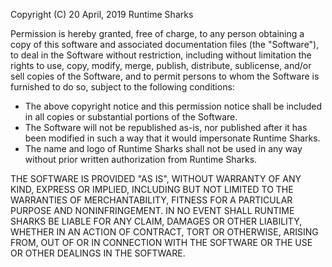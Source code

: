 Copyright (C) 20 April, 2019 Runtime Sharks

Permission is hereby granted, free of charge, to any person obtaining a copy of this software and associated documentation files (the "Software"), to deal in the Software without restriction, including without limitation the rights to use, copy, modify, merge, publish, distribute, sublicense, and/or sell copies of the Software, and to permit persons to whom the Software is furnished to do so, subject to the following conditions:

- The above copyright notice and this permission notice shall be included in all copies or substantial portions of the Software.
- The Software will not be republished as-is, nor published after it has been modified in such a way that it would impersonate Runtime Sharks.
- The name and logo of Runtime Sharks shall not be used in any way without prior written authorization from Runtime Sharks.

THE SOFTWARE IS PROVIDED "AS IS", WITHOUT WARRANTY OF ANY KIND, EXPRESS OR IMPLIED, INCLUDING BUT NOT LIMITED TO THE WARRANTIES OF MERCHANTABILITY, FITNESS FOR A PARTICULAR PURPOSE AND NONINFRINGEMENT. IN NO EVENT SHALL RUNTIME SHARKS BE LIABLE FOR ANY CLAIM, DAMAGES OR OTHER LIABILITY, WHETHER IN AN ACTION OF CONTRACT, TORT OR OTHERWISE, ARISING FROM, OUT OF OR IN CONNECTION WITH THE SOFTWARE OR THE USE OR OTHER DEALINGS IN THE SOFTWARE.